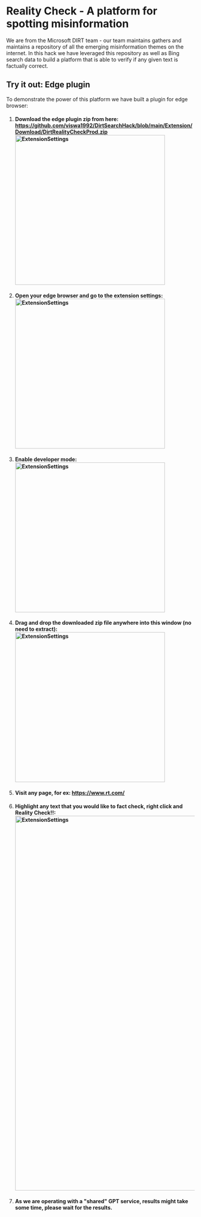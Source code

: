 # Reality Check - A platform for spotting misinformation
We are from the Microsoft DIRT team - our team maintains gathers and maintains a repository of all the emerging misinformation themes on the internet.
In this hack we have leveraged this repository as well as Bing search data to build a platform that is able to verify if any given text is factually correct.

## Try it out: Edge plugin
To demonstrate the power of this platform we have built a plugin for edge browser:
1. #### Download the edge plugin zip from here: https://github.com/viswa1992/DirtSearchHack/blob/main/Extension/Download/DirtRealityCheckProd.zip </br> <img src="https://github.com/user-attachments/assets/833cf1ec-b0ce-41d6-9530-4deb3e381f35" alt="ExtensionSettings" width="400"/>
1. #### Open your edge browser and go to the extension settings: </br> <img src="https://github.com/user-attachments/assets/abd374cb-de06-482d-8aaf-24a89ee17b6e" alt="ExtensionSettings" width="400"/>
1. #### Enable developer mode: </br> <img src="https://github.com/user-attachments/assets/4ad1dad6-6596-4411-b3bd-7b7b0f6677e1" alt="ExtensionSettings" width="400"/>
1. #### Drag and drop the downloaded zip file anywhere into this window (no need to extract): </br> <img src="https://github.com/user-attachments/assets/e300b872-03f0-4e0f-9c6f-a6ace2cf9b98" alt="ExtensionSettings" width="400"/>
1. #### Visit any page, for ex: https://www.rt.com/
1. #### Highlight any text that you would like to fact check, right click and Reality Check!!:  </br> <img src="https://github.com/user-attachments/assets/7e2d9ddc-8067-4488-8cc4-5958a850edd0" alt="ExtensionSettings" width="1000"/>
1. #### As we are operating with a "shared" GPT service, results might take some time, please wait for the results.
